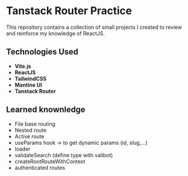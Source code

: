 # Tanstack Router Practice

This repository contains a collection of small projects I created to review and reinforce my knowledge of ReactJS.


## Technologies Used

- **Vite.js**
- **ReactJS**
- **TailwindCSS**
- **Mantine UI**
- **Tanstack Router**

## Learned knownledge
- File base routing
- Nested route
- Active route
- useParams hook -> to get dynamic params (id, slug,...)
- loader
- validateSearch (define type with valibot)
- createRootRouteWithContext
- authenticated routes


